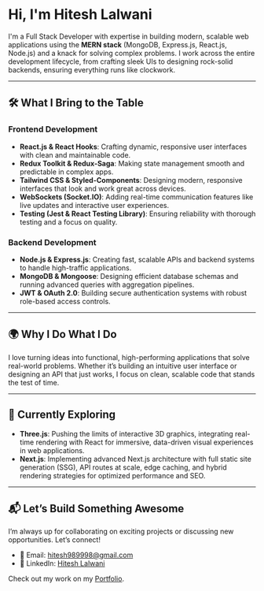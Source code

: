 # Hi, I'm Hitesh Lalwani

I'm a Full Stack Developer with expertise in building modern, scalable web applications using the **MERN stack** (MongoDB, Express.js, React.js, Node.js) and a knack for solving complex problems. I work across the entire development lifecycle, from crafting sleek UIs to designing rock-solid backends, ensuring everything runs like clockwork.

---

## 🛠️ What I Bring to the Table  

### **Frontend Development**  
- **React.js & React Hooks**: Crafting dynamic, responsive user interfaces with clean and maintainable code.  
- **Redux Toolkit & Redux-Saga**: Making state management smooth and predictable in complex apps.  
- **Tailwind CSS & Styled-Components**: Designing modern, responsive interfaces that look and work great across devices.  
- **WebSockets (Socket.IO)**: Adding real-time communication features like live updates and interactive user experiences.  
- **Testing (Jest & React Testing Library)**: Ensuring reliability with thorough testing and a focus on quality.

### **Backend Development**  
- **Node.js & Express.js**: Creating fast, scalable APIs and backend systems to handle high-traffic applications.  
- **MongoDB & Mongoose**: Designing efficient database schemas and running advanced queries with aggregation pipelines.  
- **JWT & OAuth 2.0**: Building secure authentication systems with robust role-based access controls.  

---

## 🌍 Why I Do What I Do  

I love turning ideas into functional, high-performing applications that solve real-world problems. Whether it’s building an intuitive user interface or designing an API that just works, I focus on clean, scalable code that stands the test of time.

---

## 🌱 Currently Exploring  
- **Three.js**: Pushing the limits of interactive 3D graphics, integrating real-time rendering with React for immersive, data-driven visual experiences in web applications.
- **Next.js**: Implementing advanced Next.js architecture with full static site generation (SSG), API routes at scale, edge caching, and hybrid rendering strategies for optimized performance and SEO.  
---

## 📬 Let’s Build Something Awesome  

I’m always up for collaborating on exciting projects or discussing new opportunities. Let’s connect!  

- 📧 Email: [hitesh989998@gmail.com](mailto:hitesh989998@gmail.com)  
- 💼 LinkedIn: [Hitesh Lalwani](https://www.linkedin.com/in/hitesh-lalwani989998/)

Check out my work on my [Portfolio](https://hiteshfullstackdev.web.app/).
